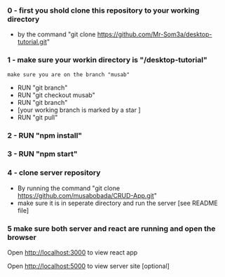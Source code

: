 ### 0 - first you shold clone this repository to your working directory 
  - by the command "git clone https://github.com/Mr-Som3a/desktop-tutorial.git"
### 1 - make sure your workin directory is "/desktop-tutorial"
    make sure you are on the branch "musab"
  - RUN "git branch"
  - RUN "git checkout musab"
  - RUN "git branch"
  - [your working branch is marked by a star ]
  - RUN "git pull"
  
### 2 - RUN "npm install"
### 3 - RUN "npm start"
### 4 - clone server repository
  - By running the command "git clone https://github.com/musabobada/CRUD-App.git"
  - make sure it is in seperate directory and run the server [see README file]
### 5 make sure both server and react are running and open the browser
Open [http://localhost:3000](http://localhost:3000) to view react app 

Open [http://localhost:5000](http://localhost:5000) to view server site [optional]
